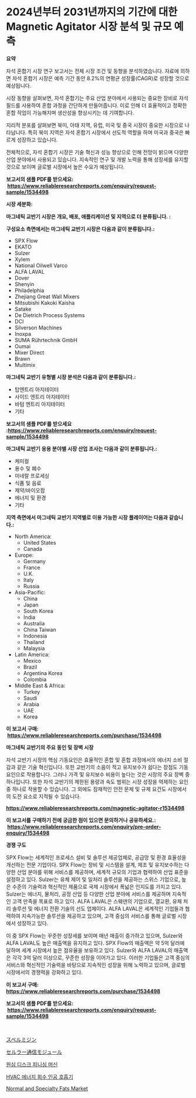<p><h1>2024년부터 2031년까지의 기간에 대한 Magnetic Agitator 시장 분석 및 규모 예측</h1></p><p><strong>요약</strong></p>
<p><p>자석 혼합기 시장 연구 보고서는 전체 시장 조건 및 동향을 분석하였습니다. 자료에 의하면 자석 혼합기 시장은 예측 기간 동안 8.2%의 연평균 성장률(CAGR)로 성장할 것으로 예상됩니다.</p><p>시장 동향을 살펴보면, 자석 혼합기는 주요 산업 분야에서 사용되는 중요한 장비로 자석 필드를 사용하여 혼합 과정을 간단하게 만들어줍니다. 이로 인해 더 효율적이고 정확한 혼합 작업이 가능해지며 생산성을 향상시키는 데 기여합니다.</p><p>지리적 분포를 살펴보면 북미, 아태 지역, 유럽, 미국 및 중국 시장이 중요한 시장으로 나타납니다. 특히 북미 지역은 자석 혼합기 시장에서 선도적 역할을 하며 미국과 중국은 빠르게 성장하고 있습니다.</p><p>전체적으로, 자석 혼합기 시장은 기술 혁신과 성능 향상으로 인해 전망이 밝으며 다양한 산업 분야에서 사용되고 있습니다. 지속적인 연구 및 개발 노력을 통해 성장세를 유지할 것으로 보이며 글로벌 시장에서 높은 수요가 예상됩니다.</p></p>
<p><strong>보고서의 샘플 PDF를 받으세요: &nbsp;<a href="https://www.reliableresearchreports.com/enquiry/request-sample/1534498">https://www.reliableresearchreports.com/enquiry/request-sample/1534498</a></strong></p>
<p><strong>시장 세분화:</strong></p>
<p><strong> 마그네틱 교반기 시장은 개요, 배포, 애플리케이션 및 지역으로 더 분류됩니다. :</strong></p>
<p><strong>구성요소 측면에서는 마그네틱 교반기 시장은 다음과 같이 분류됩니다.:</strong></p>
<p><ul><li>SPX Flow</li><li>EKATO</li><li>Sulzer</li><li>Xylem</li><li>National Oilwell Varco</li><li>ALFA LAVAL</li><li>Dover</li><li>Shenyin</li><li>Philadelphia</li><li>Zhejiang Great Wall Mixers</li><li>Mitsubishi Kakoki Kaisha</li><li>Satake</li><li>De Dietrich Process Systems</li><li>DCI</li><li>Silverson Machines</li><li>Inoxpa</li><li>SUMA Rührtechnik GmbH</li><li>Oumai</li><li>Mixer Direct</li><li>Brawn</li><li>Multimix</li></ul></p>
<p><strong> 마그네틱 교반기 유형별 시장 분석은 다음과 같이 분류됩니다.:</strong></p>
<p><ul><li>탑엔트리 아지테이터</li><li>사이드 엔트리 아지테이터</li><li>바텀 엔트리 아지테이터</li><li>기타</li></ul></p>
<p><strong>보고서의 샘플 PDF를 받으세요 :<a href="https://www.reliableresearchreports.com/enquiry/request-sample/1534498">https://www.reliableresearchreports.com/enquiry/request-sample/1534498</a></strong></p>
<p><strong> 마그네틱 교반기 응용 분야별 시장 산업 조사는 다음과 같이 분류됩니다.:</strong></p>
<p><ul><li>케미컬</li><li>용수 및 폐수</li><li>미네랄 프로세싱</li><li>식품 및 음료</li><li>제약/바이오팜</li><li>에너지 및 환경</li><li>기타</li></ul></p>
<p><strong>지역 측면에서 마그네틱 교반기 지역별로 이용 가능한 시장 플레이어는 다음과 같습니다.:</strong></p>
<p><ul>
    <li>
        North America:
        <ul>
            <li>United States</li>
            <li>Canada</li>
        </ul>
    </li>
    <li>
        Europe:
        <ul>
            <li>Germany</li>
            <li>France</li>
            <li>U.K.</li>
            <li>Italy</li>
            <li>Russia</li>
        </ul>
    </li>
    <li>
        Asia-Pacific:
        <ul>
            <li>China</li>
            <li>Japan</li>
            <li>South Korea</li>
            <li>India</li>
            <li>Australia</li>
            <li>China Taiwan</li>
            <li>Indonesia</li>
            <li>Thailand</li>
            <li>Malaysia</li>
        </ul>
    </li>
    <li>
        Latin America:
        <ul>
            <li>Mexico</li>
            <li>Brazil</li>
            <li>Argentina Korea</li>
            <li>Colombia</li>
        </ul>
    </li>
    <li>
        Middle East & Africa:
        <ul>
            <li>Turkey</li>
            <li>Saudi</li>
            <li>Arabia</li>
            <li>UAE</li>
            <li>Korea</li>
        </ul>
    </li>
    </ul></p>
<p><strong>이 보고서 구매: &nbsp;<a href="https://www.reliableresearchreports.com/purchase/1534498">https://www.reliableresearchreports.com/purchase/1534498</a></strong></p>
<p><strong>마그네틱 교반기의 주요 동인 및 장벽 시장</strong></p>
<p><p>자석 교반기 시장의 핵심 기동요인은 효율적인 혼합 및 혼합 과정에서의 에너지 소비 절감과 같은 기술 혁신입니다. 또한 교반기의 소음이 적고 유지보수가 쉽다는 장점도 기동요인으로 작용합니다. 그러나 가격 및 유지보수 비용이 높다는 것은 시장의 주요 장벽 중 하나입니다. 또한 자석 교반기의 제한된 용량과 속도 범위는 시장 성장을 억제하는 요인 중 하나로 작용할 수 있습니다. 그 외에도 잠재적인 안전 문제 및 규제 요건도 시장에서의 도전 요소로 지적될 수 있습니다.</p></p>
<p><strong><a href="https://www.reliableresearchreports.com/magnetic-agitator-r1534498">https://www.reliableresearchreports.com/magnetic-agitator-r1534498</a></strong></p>
<p><strong>이 보고서를 구매하기 전에 궁금한 점이 있으면 문의하거나 공유하세요.: &nbsp;<a href="https://www.reliableresearchreports.com/enquiry/pre-order-enquiry/1534498">https://www.reliableresearchreports.com/enquiry/pre-order-enquiry/1534498</a></strong></p>
<p><strong>경쟁 구도</strong></p>
<p><p>SPX Flow는 세계적인 프로세스 설비 및 솔루션 제공업체로, 공급망 및 환경 효율성을 개선하는 전문 기업이다. SPX Flow는 장비 및 시스템을 설계, 제조 및 유지보수하는 다양한 산업 분야를 위해 서비스를 제공하며, 세계적 규모의 기업과 협력하여 산업 표준을 설정하고 있다. Sulzer는 유체 제어 및 일처리 솔루션을 제공하는 스위스 기업으로, 높은 수준의 기술력과 혁신적인 제품으로 국제 시장에서 폭넓은 인지도를 가지고 있다. Sulzer는 에너지, 물처리, 공정 산업 등 다양한 산업 분야에 서비스를 제공하며 지속적인 고객 만족을 목표로 하고 있다. ALFA LAVAL은 스웨덴의 기업으로, 열교환, 유체 처리 솔루션 및 에너지 전환 기술의 선도 업체이다. ALFA LAVAL은 세계적인 기업들과 협력하여 지속가능한 솔루션을 제공하고 있으며, 고객 중심의 서비스를 통해 글로벌 시장에서 성장하고 있다.</p><p>이 중 SPX Flow는 꾸준한 성장세를 보이며 매년 매출이 증가하고 있으며, Sulzer와 ALFA LAVAL도 높은 매출액을 유지하고 있다. SPX Flow의 매출액은 약 5억 달러에 달하며 세계 시장에서 높은 점유율을 보유하고 있다. Sulzer와 ALFA LAVAL의 매출액은 각각 3억 달러 이상으로, 꾸준한 성장을 이어가고 있다. 이러한 기업들은 고객 중심의 서비스와 혁신적인 기술력을 바탕으로 지속적인 성장을 위해 노력하고 있으며, 글로벌 시장에서의 경쟁력을 강화하고 있다.</p></p>
<p><strong>이 보고서 구매: &nbsp; <a href="https://www.reliableresearchreports.com/purchase/1534498">https://www.reliableresearchreports.com/purchase/1534498</a></strong></p>
<p><strong>보고서의 샘플 PDF를 받으세요: &nbsp;<a href="https://www.reliableresearchreports.com/enquiry/request-sample/1534498">https://www.reliableresearchreports.com/enquiry/request-sample/1534498</a></strong><strong></strong></p>
<p>&nbsp;</p>
<p><p><a href="https://medium.com/@lelanadden5645/%E3%82%B9%E3%83%9A%E3%83%AB%E3%83%9F%E3%82%B8%E3%83%B3%E5%B8%82%E5%A0%B4%E3%81%AE%E3%83%A1%E3%83%88%E3%83%AA%E3%82%AF%E3%82%B9%E3%81%AE%E8%A7%A3%E8%AA%AD-%E5%B8%82%E5%A0%B4%E3%82%B7%E3%82%A7%E3%82%A2-%E3%83%88%E3%83%AC%E3%83%B3%E3%83%89-%E6%88%90%E9%95%B7%E3%83%91%E3%82%BF%E3%83%BC%E3%83%B3-57f2e7e60b11">スペルミジン</a></p><p><a href="https://github.com/lily-u-genius/Market-Research-Report-List-1/blob/main/483873719738.md">セルラー通信モジュール</a></p><p><a href="https://medium.com/@emmareed1901/%EC%9B%90%EC%8B%AC-%EC%9B%90%EB%B0%98-%EB%A7%88%EB%AC%B4%EB%A6%AC-%EA%B8%B0%EA%B3%84-%EC%8B%9C%EC%9E%A5-%EA%B7%9C%EB%AA%A8-%EC%8B%9C%EC%9E%A5-%EC%A0%84%EB%A7%9D-%EB%B0%8F-%EC%8B%9C%EC%9E%A5-%EC%98%88%EC%B8%A1-2024%EB%85%84%EB%B6%80%ED%84%B0-2031%EB%85%84-d28d335e6204">원심 디스크 피니싱 머신</a></p><p><a href="https://medium.com/@dallasrrellwg/hvac-%EC%97%90%EB%84%88%EC%A7%80-%ED%9A%8C%EC%88%98-%ED%99%98%EA%B8%B0-%EC%8B%9C%EC%9E%A5-%EA%B7%9C%EB%AA%A8-cagr-%ED%8A%B8%EB%A0%8C%EB%93%9C-2024-2030-25ff5743d46c">HVAC 에너지 회수 인공 호흡기</a></p><p><a href="https://github.com/moyahfrancoestellec51j635wcx/Market-Research-Report-List-1/blob/main/normal-and-specialty-fats-market.md">Normal and Specialty Fats Market</a></p></p>